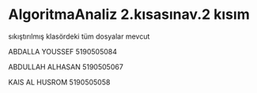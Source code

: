 # AlgoritmaAnaliz 2.kısasınav.2 kısım
sıkıştırılmış klasördeki tüm dosyalar mevcut


ABDALLA YOUSSEF 5190505084

ABDULLAH ALHASAN 5190505067

KAIS AL HUSROM 5190505058
